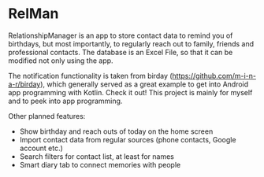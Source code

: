 # RelMan
RelationshipManager is an app to store contact data to remind you of birthdays, but most importantly, to regularly reach out to family, friends and professional contacts. 
The database is an Excel File, so that it can be modified not only using the app.

The notification functionality is taken from birday (https://github.com/m-i-n-a-r/birday), which generally served as a great example to get into Android app programming with Kotlin. Check it out!
This project is mainly for myself and to peek into app programming.

Other planned features:
- Show birthday and reach outs of today on the home screen
- Import contact data from regular sources (phone contacts, Google account etc.)
- Search filters for contact list, at least for names
- Smart diary tab to connect memories with people
